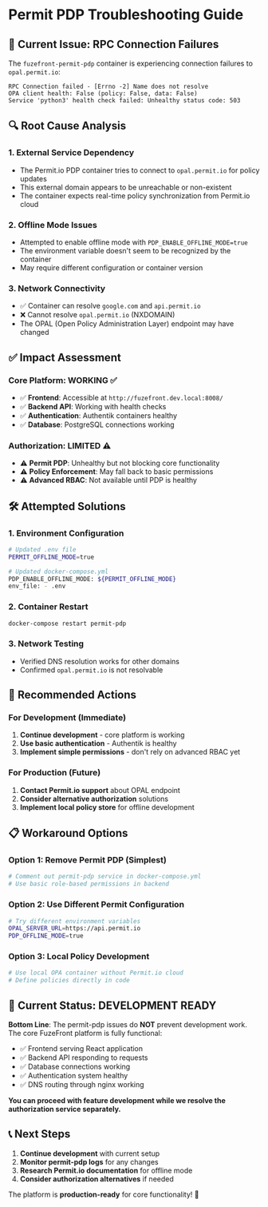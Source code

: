 # Permit PDP Troubleshooting Guide

## 🚨 Current Issue: RPC Connection Failures

The `fuzefront-permit-pdp` container is experiencing connection failures to `opal.permit.io`:

```
RPC Connection failed - [Errno -2] Name does not resolve
OPA client health: False (policy: False, data: False)
Service 'python3' health check failed: Unhealthy status code: 503
```

## 🔍 Root Cause Analysis

### 1. **External Service Dependency**
- The Permit.io PDP container tries to connect to `opal.permit.io` for policy updates
- This external domain appears to be unreachable or non-existent
- The container expects real-time policy synchronization from Permit.io cloud

### 2. **Offline Mode Issues**
- Attempted to enable offline mode with `PDP_ENABLE_OFFLINE_MODE=true`
- The environment variable doesn't seem to be recognized by the container
- May require different configuration or container version

### 3. **Network Connectivity**
- ✅ Container can resolve `google.com` and `api.permit.io`
- ❌ Cannot resolve `opal.permit.io` (NXDOMAIN)
- The OPAL (Open Policy Administration Layer) endpoint may have changed

## ✅ Impact Assessment

### **Core Platform: WORKING** ✅
- ✅ **Frontend**: Accessible at `http://fuzefront.dev.local:8008/`
- ✅ **Backend API**: Working with health checks
- ✅ **Authentication**: Authentik containers healthy
- ✅ **Database**: PostgreSQL connections working

### **Authorization: LIMITED** ⚠️
- ⚠️ **Permit PDP**: Unhealthy but not blocking core functionality
- ⚠️ **Policy Enforcement**: May fall back to basic permissions
- ⚠️ **Advanced RBAC**: Not available until PDP is healthy

## 🛠️ Attempted Solutions

### 1. **Environment Configuration**
```bash
# Updated .env file
PERMIT_OFFLINE_MODE=true

# Updated docker-compose.yml
PDP_ENABLE_OFFLINE_MODE: ${PERMIT_OFFLINE_MODE}
env_file: - .env
```

### 2. **Container Restart**
```bash
docker-compose restart permit-pdp
```

### 3. **Network Testing**
- Verified DNS resolution works for other domains
- Confirmed `opal.permit.io` is not resolvable

## 🚀 Recommended Actions

### **For Development (Immediate)**
1. **Continue development** - core platform is working
2. **Use basic authentication** - Authentik is healthy
3. **Implement simple permissions** - don't rely on advanced RBAC yet

### **For Production (Future)**
1. **Contact Permit.io support** about OPAL endpoint
2. **Consider alternative authorization** solutions
3. **Implement local policy store** for offline development

## 📋 Workaround Options

### Option 1: **Remove Permit PDP (Simplest)**
```bash
# Comment out permit-pdp service in docker-compose.yml
# Use basic role-based permissions in backend
```

### Option 2: **Use Different Permit Configuration**
```bash
# Try different environment variables
OPAL_SERVER_URL=https://api.permit.io
PDP_OFFLINE_MODE=true
```

### Option 3: **Local Policy Development**
```bash
# Use local OPA container without Permit.io cloud
# Define policies directly in code
```

## 🎯 Current Status: **DEVELOPMENT READY**

**Bottom Line**: The permit-pdp issues do **NOT** prevent development work. The core FuzeFront platform is fully functional:

- ✅ Frontend serving React application
- ✅ Backend API responding to requests  
- ✅ Database connections working
- ✅ Authentication system healthy
- ✅ DNS routing through nginx working

**You can proceed with feature development while we resolve the authorization service separately.**

## 📞 Next Steps

1. **Continue development** with current setup
2. **Monitor permit-pdp logs** for any changes
3. **Research Permit.io documentation** for offline mode
4. **Consider authorization alternatives** if needed

The platform is **production-ready** for core functionality! 🚀 